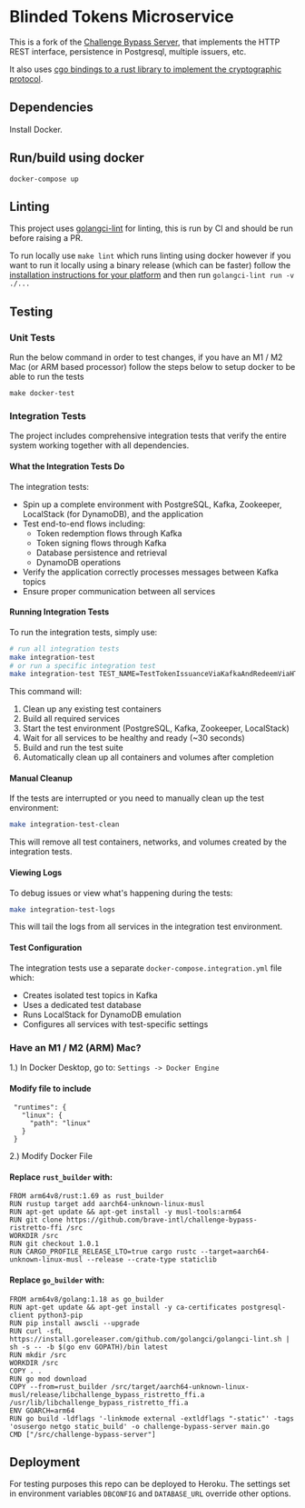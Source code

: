 # Blinded Tokens Microservice

This is a fork of the [Challenge Bypass Server](https://github.com/privacypass/challenge-bypass-server), that implements the HTTP REST interface, persistence in Postgresql, multiple issuers, etc.

It also uses [cgo bindings to a rust library to implement the cryptographic protocol](https://github.com/brave-intl/challenge-bypass-ristretto-ffi).

## Dependencies

Install Docker.

## Run/build using docker

```
docker-compose up
```

## Linting

This project uses [golangci-lint](https://golangci-lint.run/) for linting, this is run by CI and should be run before raising a PR.

To run locally use `make lint` which runs linting using docker however if you want to run it locally using a binary release (which can be faster) follow the [installation instructions for your platform](https://golangci-lint.run/usage/install/) and then run `golangci-lint run -v ./...`

## Testing

### Unit Tests

Run the below command in order to test changes, if you have an M1 / M2 Mac (or ARM based processor) follow the steps below to setup docker to be able to run the tests
```
make docker-test
```

### Integration Tests

The project includes comprehensive integration tests that verify the entire system working together with all dependencies.

#### What the Integration Tests Do

The integration tests:
- Spin up a complete environment with PostgreSQL, Kafka, Zookeeper, LocalStack (for DynamoDB), and the application
- Test end-to-end flows including:
  - Token redemption flows through Kafka
  - Token signing flows through Kafka
  - Database persistence and retrieval
  - DynamoDB operations
- Verify the application correctly processes messages between Kafka topics
- Ensure proper communication between all services

#### Running Integration Tests

To run the integration tests, simply use:

```bash
# run all integration tests
make integration-test
# or run a specific integration test
make integration-test TEST_NAME=TestTokenIssuanceViaKafkaAndRedeemViaHTTPFlow
```

This command will:
1. Clean up any existing test containers
2. Build all required services
3. Start the test environment (PostgreSQL, Kafka, Zookeeper, LocalStack)
4. Wait for all services to be healthy and ready (~30 seconds)
5. Build and run the test suite
6. Automatically clean up all containers and volumes after completion

#### Manual Cleanup

If the tests are interrupted or you need to manually clean up the test environment:

```bash
make integration-test-clean
```

This will remove all test containers, networks, and volumes created by the integration tests.

#### Viewing Logs

To debug issues or view what's happening during the tests:

```bash
make integration-test-logs
```

This will tail the logs from all services in the integration test environment.

#### Test Configuration

The integration tests use a separate `docker-compose.integration.yml` file which:
- Creates isolated test topics in Kafka
- Uses a dedicated test database
- Runs LocalStack for DynamoDB emulation
- Configures all services with test-specific settings

### Have an M1 / M2 (ARM) Mac?

1.) In Docker Desktop, go to: `Settings -> Docker Engine` <br />
 #### Modify file to include
 ```
  "runtimes": {
    "linux": {
      "path": "linux"
    }
  }
 ```
2.) Modify Docker File
#### Replace `rust_builder` with:
```
FROM arm64v8/rust:1.69 as rust_builder
RUN rustup target add aarch64-unknown-linux-musl
RUN apt-get update && apt-get install -y musl-tools:arm64
RUN git clone https://github.com/brave-intl/challenge-bypass-ristretto-ffi /src
WORKDIR /src
RUN git checkout 1.0.1
RUN CARGO_PROFILE_RELEASE_LTO=true cargo rustc --target=aarch64-unknown-linux-musl --release --crate-type staticlib
```

#### Replace `go_builder` with:
```
FROM arm64v8/golang:1.18 as go_builder
RUN apt-get update && apt-get install -y ca-certificates postgresql-client python3-pip
RUN pip install awscli --upgrade
RUN curl -sfL https://install.goreleaser.com/github.com/golangci/golangci-lint.sh | sh -s -- -b $(go env GOPATH)/bin latest
RUN mkdir /src
WORKDIR /src
COPY . .
RUN go mod download
COPY --from=rust_builder /src/target/aarch64-unknown-linux-musl/release/libchallenge_bypass_ristretto_ffi.a /usr/lib/libchallenge_bypass_ristretto_ffi.a
ENV GOARCH=arm64
RUN go build -ldflags '-linkmode external -extldflags "-static"' -tags 'osusergo netgo static_build' -o challenge-bypass-server main.go
CMD ["/src/challenge-bypass-server"]
```

## Deployment

For testing purposes this repo can be deployed to Heroku. The settings set in environment variables `DBCONFIG` and `DATABASE_URL` override other options.
